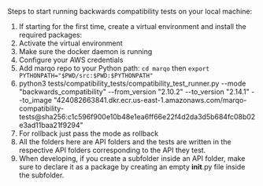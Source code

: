 Steps to start running backwards compatibility tests on your local machine:

1. If starting for the first time, create a virtual environment and install the required packages:
2. Activate the virtual environment
3. Make sure the docker daemon is running 
4. Configure your AWS credentials
5. Add marqo repo to your Python path: `cd marqo` then `export PYTHONPATH="$PWD/src:$PWD:$PYTHONPATH"`
5. python3 tests/compatibility_tests/compatibility_test_runner.py  --mode "backwards_compatibility"   --from_version "2.10.2"   --to_version "2.14.1"   --to_image "424082663841.dkr.ecr.us-east-1.amazonaws.com/marqo-compatibility-tests@sha256:c1c596f900e10b48e1ea6ff66e22f4d2da3d5b684fc08b02e3ad11baa21f9294"
6. For rollback just pass the mode as rollback
7. All the folders here are API folders and the tests are written in the respective API folders corresponding to the API they test.
8. When developing, if you create a subfolder inside an API folder, make sure to declare it as a package by creating an empty __init__.py file inside the subfolder.